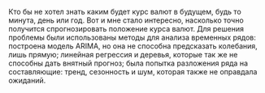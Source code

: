   Кто бы не хотел знать каким будет курс валют в будущем, будь то минута, день или год. Вот и мне стало интересно, насколько точно получится спрогнозировать положение
курса валют.
  Для решения проблемы были использованы методы для анализа временных рядов: построена модель ARIMA, но она не способна предсказать колебания, лишь прямую; линейная
регрессия и деревья, которые так же не способны дать внятный прогноз; была попытка разложения ряда на составляющие: тренд, сезонность и шум, которая также не оправдала 
ожиданий.
